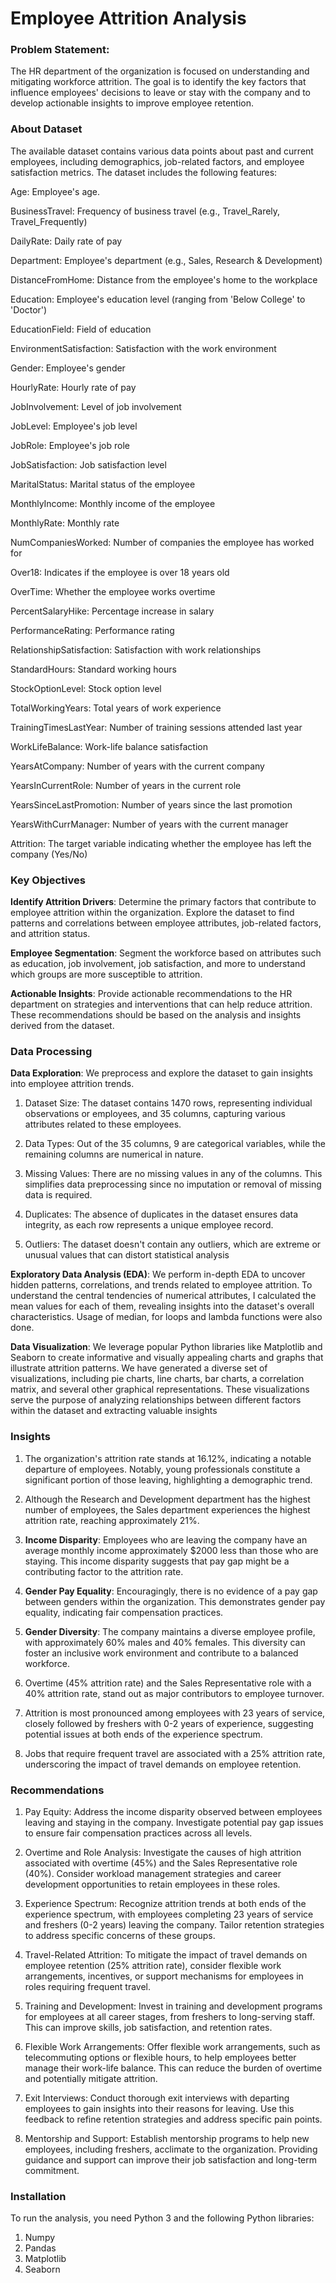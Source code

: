 # Employee Attrition Analysis

### Problem Statement:

The HR department of the organization is focused on understanding and mitigating workforce attrition. The goal is to identify the key factors that influence employees' decisions to leave or stay with the company and to develop actionable insights to improve employee retention. 

### About Dataset
The available dataset contains various data points about past and current employees, including demographics, job-related factors, and employee satisfaction metrics.
The dataset includes the following features:

Age: Employee's age.

BusinessTravel: Frequency of business travel (e.g., Travel_Rarely, Travel_Frequently)

DailyRate: Daily rate of pay

Department: Employee's department (e.g., Sales, Research & Development)

DistanceFromHome: Distance from the employee's home to the workplace

Education: Employee's education level (ranging from 'Below College' to 'Doctor')

EducationField: Field of education

EnvironmentSatisfaction: Satisfaction with the work environment

Gender: Employee's gender

HourlyRate: Hourly rate of pay

JobInvolvement: Level of job involvement

JobLevel: Employee's job level

JobRole: Employee's job role

JobSatisfaction: Job satisfaction level

MaritalStatus: Marital status of the employee

MonthlyIncome: Monthly income of the employee

MonthlyRate: Monthly rate

NumCompaniesWorked: Number of companies the employee has worked for

Over18: Indicates if the employee is over 18 years old

OverTime: Whether the employee works overtime

PercentSalaryHike: Percentage increase in salary

PerformanceRating: Performance rating

RelationshipSatisfaction: Satisfaction with work relationships

StandardHours: Standard working hours

StockOptionLevel: Stock option level

TotalWorkingYears: Total years of work experience

TrainingTimesLastYear: Number of training sessions attended last year

WorkLifeBalance: Work-life balance satisfaction

YearsAtCompany: Number of years with the current company

YearsInCurrentRole: Number of years in the current role

YearsSinceLastPromotion: Number of years since the last promotion

YearsWithCurrManager: Number of years with the current manager

Attrition: The target variable indicating whether the employee has left the company (Yes/No)

### Key Objectives

**Identify Attrition Drivers**: Determine the primary factors that contribute to employee attrition within the organization. Explore the dataset to find patterns and correlations between employee attributes, job-related factors, and attrition status.

**Employee Segmentation**: Segment the workforce based on attributes such as education, job involvement, job satisfaction, and more to understand which groups are more susceptible to attrition.

**Actionable Insights**: Provide actionable recommendations to the HR department on strategies and interventions that can help reduce attrition. These recommendations should be based on the analysis and insights derived from the dataset.


### Data Processing

**Data Exploration**: We preprocess and explore the dataset to gain insights into employee attrition trends. 
1. Dataset Size: The dataset contains 1470 rows, representing individual observations or employees, and 35 columns, capturing various attributes related to these employees.

2. Data Types: Out of the 35 columns, 9 are categorical variables, while the remaining columns are numerical in nature.

3. Missing Values: There are no missing values in any of the columns. This simplifies data preprocessing since no imputation or removal of missing data is required.

4. Duplicates: The absence of duplicates in the dataset ensures data integrity, as each row represents a unique employee record.

5. Outliers: The dataset doesn't contain any outliers, which are extreme or unusual values that can distort statistical analysis



 **Exploratory Data Analysis (EDA)**: We perform in-depth EDA to uncover hidden patterns, correlations, and trends related to employee attrition. To understand the central tendencies of numerical attributes, I calculated the mean values for each of them, revealing insights into the dataset's overall characteristics. Usage of median, for loops and lambda functions were also done.

 
 **Data Visualization**:
 We leverage popular Python libraries like Matplotlib and Seaborn to create informative and visually appealing charts and graphs that illustrate attrition patterns. We have generated a diverse set of visualizations, including pie charts, line charts, bar charts, a correlation matrix, and several other graphical representations. These visualizations serve the purpose of analyzing relationships between different factors within the dataset and extracting valuable insights



### Insights
1. The organization's attrition rate stands at 16.12%, indicating a notable departure of employees.
Notably, young professionals constitute a significant portion of those leaving, highlighting a demographic trend.

2. Although the Research and Development department has the highest number of employees, the Sales department experiences the highest attrition rate, reaching approximately 21%.
  
3. **Income Disparity**: Employees who are leaving the company have an average monthly income approximately $2000 less than those who are staying. This income disparity suggests that pay gap might be a contributing factor to the attrition rate.

4. **Gender Pay Equality**: Encouragingly, there is no evidence of a pay gap between genders within the organization. This demonstrates gender pay equality, indicating fair compensation practices.

5. **Gender Diversity**: The company maintains a diverse employee profile, with approximately 60% males and 40% females. This diversity can foster an inclusive work environment and contribute to a balanced workforce.

6. Overtime (45% attrition rate) and the Sales Representative role with a 40% attrition rate, stand out as major contributors to employee turnover.

7. Attrition is most pronounced among employees with 23 years of service, closely followed by freshers with 0-2 years of experience, suggesting potential issues at both ends of the experience spectrum.

8. Jobs that require frequent travel are associated with a 25% attrition rate, underscoring the impact of travel demands on employee retention.


### Recommendations
1. Pay Equity: Address the income disparity observed between employees leaving and staying in the company. Investigate potential pay gap issues to ensure fair compensation practices across all levels.

2. Overtime and Role Analysis: Investigate the causes of high attrition associated with overtime (45%) and the Sales Representative role (40%). Consider workload management strategies and career development opportunities to retain employees in these roles.

3. Experience Spectrum: Recognize attrition trends at both ends of the experience spectrum, with employees completing 23 years of service and freshers (0-2 years) leaving the company. Tailor retention strategies  to address specific concerns of these groups.

4. Travel-Related Attrition: To mitigate the impact of travel demands on employee retention (25% attrition rate), consider flexible work arrangements, incentives, or support mechanisms for employees in roles requiring frequent travel.

5. Training and Development: Invest in training and development programs for employees at all career stages, from freshers to long-serving staff. This can improve skills, job satisfaction, and retention rates.

6. Flexible Work Arrangements: Offer flexible work arrangements, such as telecommuting options or flexible hours, to help employees better manage their work-life balance. This can reduce the burden of overtime and potentially mitigate attrition.

7. Exit Interviews: Conduct thorough exit interviews with departing employees to gain insights into their reasons for leaving. Use this feedback to refine retention strategies and address specific pain points.

8. Mentorship and Support: Establish mentorship programs to help new employees, including freshers, acclimate to the organization. Providing guidance and support can improve their job satisfaction and long-term commitment.


### Installation
To run the analysis, you need Python 3 and the following Python libraries:
1. Numpy
2. Pandas
3. Matplotlib
4. Seaborn
